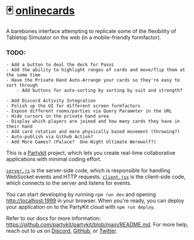 # 🃏 [onlinecards](https://onlinecards.zalo.partykit.dev)

A barebones interface attempting to replicate some of the flexibility of Tabletop Simulator on the web (in a mobile-friendly formfactor).

### TODO:
    - Add a button to deal the deck for Pasoi
    - Add the ability to highlight ranges of cards and move/flip them at the same time
    - Have the Private Hand Auto-Arrange your cards so they're easy to sort through
        - Add buttons for auto-sorting by sorting by suit and strength?

    - Add Discord Activity Integration
    - Polish up the UI for different screen formfactors
    - Expose different rooms/parties via Query Parameter in the URL
    - Hide cursors in the private hand area
    - Display which players are joined and how many cards they have in their hand
    - Add card rotation and more physically based movement (throwing?)
    - Auto-publish via Github Action?
    - Add More Games? (Palace?  One-Night Ultimate Werewolf?)

This is a [Partykit](https://partykit.io) project, which lets you create real-time collaborative applications with minimal coding effort.

[`server.js`](./src/server.js) is the server-side code, which is responsible for handling WebSocket events and HTTP requests. [`client.jsx`](./src/client.jsx) is the client-side code, which connects to the server and listens for events.

You can start developing by running `npm run dev` and opening [http://localhost:1999](http://localhost:1999) in your browser. When you're ready, you can deploy your application on to the PartyKit cloud with `npm run deploy`.

Refer to our docs for more information: https://github.com/partykit/partykit/blob/main/README.md. For more help, reach out to us on [Discord](https://discord.gg/g5uqHQJc3z), [GitHub](https://github.com/partykit/partykit), or [Twitter](https://twitter.com/partykit_io).
